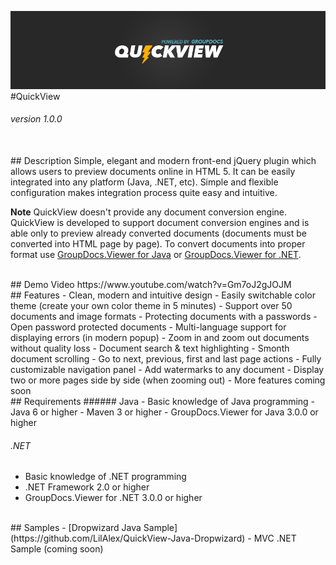 ![Alt text](https://raw.githubusercontent.com/LilAlex/QuickView/master/resources/images/banner.png "QuickView")
#QuickView
###### version 1.0.0

<br/>
## Description
Simple, elegant and modern front-end jQuery plugin which allows users to preview documents online in HTML 5.
It can be easily integrated into any platform (Java, .NET, etc). Simple and flexible configuration makes integration process quite easy and intuitive.

**Note** QuickView doesn't provide any document conversion engine. QuickView is developed to support document conversion engines and is able only to preview already converted documents (documents must be converted into HTML page by page).
To convert documents into proper format use [GroupDocs.Viewer for Java](http://www.groupdocs.com/java/document-viewer-library) or [GroupDocs.Viewer for .NET](http://www.groupdocs.com/dot-net/document-viewer-library).

<br/>
## Demo Video
https://www.youtube.com/watch?v=Gm7oJ2gJOJM

<br/>
## Features
- Clean, modern and intuitive design
- Easily switchable color theme (create your own color theme in 5 minutes)
- Support over 50 documents and image formats
- Protecting documents with a passwords
- Open password protected documents
- Multi-language support for displaying errors (in modern popup)
- Zoom in and zoom out documents without quality loss
- Document search & text highlighting
- Smonth document scrolling
- Go to next, previous, first and last page actions
- Fully customizable navigation panel
- Add watermarks to any document
- Display two or more pages side by side (when zooming out)
- More features coming soon

<br/>
## Requirements
###### Java
- Basic knowledge of Java programming
- Java 6 or higher
- Maven 3 or higher
- GroupDocs.Viewer for Java 3.0.0 or higher

###### .NET
- Basic knowledge of .NET programming
- .NET Framework 2.0 or higher
- GroupDocs.Viewer for .NET 3.0.0 or higher

<br/>
## Samples
- [Dropwizard Java Sample](https://github.com/LilAlex/QuickView-Java-Dropwizard)
- MVC .NET Sample (coming soon)